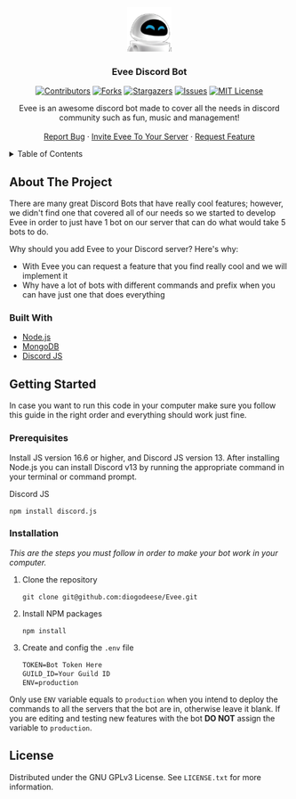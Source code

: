 <div id="top"></div>

<!-- PROJECT LOGO -->
<br />
<div align="center">
  <img src="assets/evee.png" alt="Logo" width="80" height="80">

  <h3 align="center">Evee Discord Bot</h3>
  
  <!-- PROJECT SHIELDS -->
  [![Contributors][contributors-shield]][contributors-url]
  [![Forks][forks-shield]][forks-url]
  [![Stargazers][stars-shield]][stars-url]
  [![Issues][issues-shield]][issues-url]
  [![MIT License][license-shield]][license-url]

  <p align="center">
    Evee is an awesome discord bot made to cover all the needs in discord community such as fun, music and management!
    <br />
    <br />
    <a href="https://github.com/diogodeese/Evee/issues">Report Bug</a>
    ·
    <a href="https://discord.com/api/oauth2/authorize?client_id=775530325572976640&permissions=8&scope=bot">Invite Evee To Your Server</a>
    ·
    <a href="https://github.com/diogodeese/Evee/issues">Request Feature</a>
  </p>
</div>


<!-- TABLE OF CONTENTS -->
<details>
  <summary>Table of Contents</summary>
  <ol>
    <li>
      <a href="#about-the-project">About The Project</a>
      <ul>
        <li><a href="#built-with">Built With</a></li>
      </ul>
    </li>
    <li>
      <a href="#getting-started">Getting Started</a>
      <ul>
        <li><a href="#prerequisites">Prerequisites</a></li>
        <li><a href="#installation">Installation</a></li>
      </ul>
    </li>
    <li><a href="#license">License</a></li>
  </ol>
</details>


<!-- ABOUT THE PROJECT -->
## About The Project

There are many great Discord Bots that have really cool features; however, we didn't find one that covered all of our needs so we started to develop Evee in order to just have 1 bot on our server that can do what would take 5 bots to do.

Why should you add Evee to your Discord server? Here's why:
* With Evee you can request a feature that you find really cool and we will implement it
* Why have a lot of bots with different commands and prefix when you can have just one that does everything



<!-- BUILT WITH -->
### Built With

* [Node.js](https://nodejs.org/)
* [MongoDB](https://www.mongodb.com/)
* [Discord JS](https://discord.js.org/)


<!-- GETTING STARTED -->
## Getting Started

In case you want to run this code in your computer make sure you follow this guide in the right order and everything should work just fine.


<!-- PREREQUISITES -->
### Prerequisites

Install 
JS version 16.6 or higher, and Discord JS version 13. After installing Node.js you can install Discord v13 by running the appropriate command in your terminal or command prompt.

Discord JS

```
npm install discord.js
```


<!-- INSTALLATION -->
### Installation

_This are the steps you must follow in order to make your bot work in your computer._

1. Clone the repository
   ```
   git clone git@github.com:diogodeese/Evee.git
   ```
2. Install NPM packages
   ```
   npm install
   ```
3. Create and config the `.env` file   
   ```
   TOKEN=Bot Token Here
   GUILD_ID=Your Guild ID
   ENV=production
   ```
Only use `ENV` variable equals to `production` when you intend to deploy the commands to all the servers that the bot are in, otherwise leave it blank. If you are editing and testing new features with the bot **DO NOT** assign the variable to `production`.  

<!-- LICENSE -->
## License

Distributed under the GNU GPLv3 License. See `LICENSE.txt` for more information.


<!-- MARKDOWN LINKS & IMAGES -->
<!-- https://www.markdownguide.org/basic-syntax/#reference-style-links -->
[contributors-shield]: https://img.shields.io/github/contributors/diogodeese/Evee.svg?style=for-the-badge
[contributors-url]: https://github.com/diogodeese/Evee/graphs/contributors
[forks-shield]: https://img.shields.io/github/forks/diogodeese/Evee.svg?style=for-the-badge
[forks-url]: https://github.com/diogodeese/Evee/network/members
[stars-shield]: https://img.shields.io/github/stars/diogodeese/Evee.svg?style=for-the-badge
[stars-url]: https://github.com/diogodeese/Evee/stargazers
[issues-shield]: https://img.shields.io/github/issues/diogodeese/Evee.svg?style=for-the-badge
[issues-url]: https://github.com/diogodeese/Evee/issues
[license-shield]: https://img.shields.io/github/license/diogodeese/Evee.svg?style=for-the-badge
[license-url]: https://github.com/diogodeese/Evee/blob/main/LICENSE
